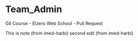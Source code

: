 # Team_Admin
Git Course - Elzero Web School - Pull Request


This is note (from imed-harbi)
second edit (from imed-harbi)
